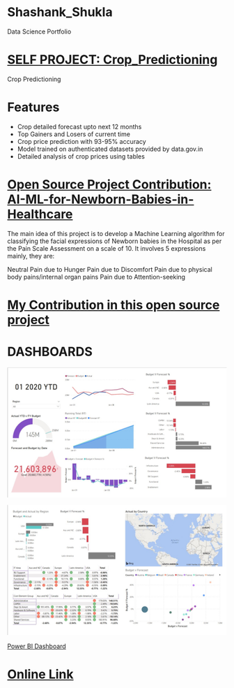 # Shashank_Shukla
Data Science Portfolio

# [SELF PROJECT: Crop_Predictioning](https://github.com/Sshashank0743/Crop_Predictioning)
Crop Predictioning

# Features

* Crop detailed forecast upto next 12 months
* Top Gainers and Losers of current time
* Crop price prediction with 93-95% accuracy
* Model trained on authenticated datasets provided by data.gov.in
* Detailed analysis of crop prices using tables


# [Open Source Project Contribution: AI-ML-for-Newborn-Babies-in-Healthcare](https://github.com/Sshashank0743/AI-ML-for-Newborn-Babies-in-Healthcare)

The main idea of this project is to develop a Machine Learning algorithm for classifying the facial expressions of Newborn babies in the Hospital as per the Pain Scale Assessment on a scale of 10. It involves 5 expressions mainly, they are:

Neutral
Pain due to Hunger
Pain due to Discomfort
Pain due to physical body pains/internal organ pains
Pain due to Attention-seeking

# [My Contribution in this open source project](https://github.com/Sshashank0743/AI-ML-for-Newborn-Babies-in-Healthcare/tree/main/Shashank_No-Pain%20%5Bvid%2034-36%5D)



# DASHBOARDS

![](https://github.com/Sshashank0743/Shashank_Shukla/blob/main/Images/Screenshot%201.jpg)

![](https://github.com/Sshashank0743/Shashank_Shukla/blob/main/Images/Screenshot%202.jpg)

[Power BI Dashboard](https://github.com/Sshashank0743/Power-BI-Dashboards/blob/main/IT%20Spend.pdf)
# [Online Link](https://app.powerbi.com/groups/me/reports/84b91d06-63db-426e-8774-cf0722fefb42/ReportSection)



